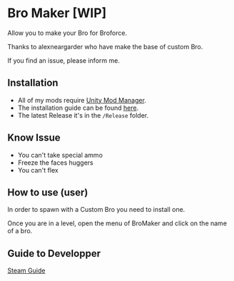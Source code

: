 # Bro Maker [WIP]

 Allow you to make your Bro for Broforce.

 Thanks to alexneargarder who have make the base of custom Bro.

 If you find an issue, please inform me.

## Installation

* All of my mods require [Unity Mod Manager](https://www.nexusmods.com/site/mods/21).  
* The installation guide can be found [here](https://steamcommunity.com/sharedfiles/filedetails/?id=2434812447).  
* The latest Release it's in the `/Release` folder.

## Know Issue

* You can't take special ammo
* Freeze the faces huggers
* You can't flex

## How to use (user)

 In order to spawn with a Custom Bro you need to install one.

 Once you are in a level, open the menu of BroMaker and click on the name of a bro.
 [](InGameGUI.jpg)
 

## Guide to Developper

 [Steam Guide](https://steamcommunity.com/sharedfiles/filedetails/?id=2738232988)

